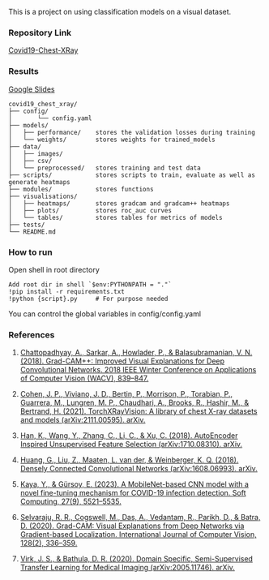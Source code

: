 This is a project on using classification models on a visual dataset.
### Repository Link
[Covid19-Chest-XRay](https://github.com/Kaishoo-git/COVID-19-Chest-XRay)

### Results 
[Google Slides](https://docs.google.com/presentation/d/1_slouAIcIl-NpzyisdY78LP2o4_Mr8cLlrTmBbe4nUQ/edit?usp=sharing)

```
covid19_chest_xray/      
├── config/   
│       └── config.yaml         
├── models/   
│   ├── performance/    stores the validation losses during training
│   └── weights/        stores weights for trained_models
├── data/                   
│   ├── images/
│   ├── csv/
│   └── preprocessed/   stores training and test data
├── scripts/            stores scripts to train, evaluate as well as generate heatmaps                
├── modules/            stores functions
├── visualisations/  
│   ├── heatmaps/       stores gradcam and gradcam++ heatmaps
│   ├── plots/          stores roc_auc curves
│   └── tables/         stores tables for metrics of models   
├── tests/                 
└── README.md
```

### How to run
Open shell in root directory
```
Add root dir in shell `$env:PYTHONPATH = "."`
!pip install -r requirements.txt
!python {script}.py     # For purpose needed
```
You can control the global variables in config/config.yaml

### References
1. [Chattopadhyay, A., Sarkar, A., Howlader, P., & Balasubramanian, V. N. (2018). Grad-CAM++: Improved Visual Explanations for Deep Convolutional Networks. 2018 IEEE Winter Conference on Applications of Computer Vision (WACV), 839–847.](https://doi.org/10.1109/WACV.2018.00097)

2. [Cohen, J. P., Viviano, J. D., Bertin, P., Morrison, P., Torabian, P., Guarrera, M., Lungren, M. P., Chaudhari, A., Brooks, R., Hashir, M., & Bertrand, H. (2021). TorchXRayVision: A library of chest X-ray datasets and models (arXiv:2111.00595). arXiv.](https://doi.org/10.48550/arXiv.2111.00595)

3. [Han, K., Wang, Y., Zhang, C., Li, C., & Xu, C. (2018). AutoEncoder Inspired Unsupervised Feature Selection (arXiv:1710.08310). arXiv.](https://doi.org/10.48550/arXiv.1710.08310)

4. [Huang, G., Liu, Z., Maaten, L. van der, & Weinberger, K. Q. (2018). Densely Connected Convolutional Networks (arXiv:1608.06993). arXiv.](https://doi.org/10.48550/arXiv.1608.06993)

5. [Kaya, Y., & Gürsoy, E. (2023). A MobileNet-based CNN model with a novel fine-tuning mechanism for COVID-19 infection detection. Soft Computing, 27(9), 5521–5535.](https://doi.org/10.1007/s00500-022-07798-y)

6. [Selvaraju, R. R., Cogswell, M., Das, A., Vedantam, R., Parikh, D., & Batra, D. (2020). Grad-CAM: Visual Explanations from Deep Networks via Gradient-based Localization. International Journal of Computer Vision, 128(2), 336–359.](https://doi.org/10.1007/s11263-019-01228-7)

7. [Virk, J. S., & Bathula, D. R. (2020). Domain Specific, Semi-Supervised Transfer Learning for Medical Imaging (arXiv:2005.11746). arXiv.](https://doi.org/10.48550/arXiv.2005.11746)
